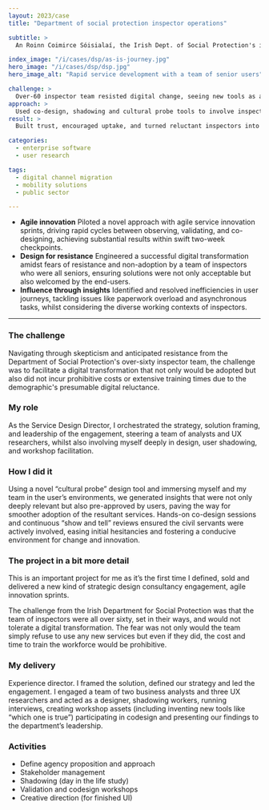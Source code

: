 ```yaml
---
layout: 2023/case
title: "Department of social protection inspector operations"

subtitle: >
  An Roinn Coimirce Sóisialaí, the Irish Dept. of Social Protection's inspector team was a set of stakeholders who were mostly over-sixties and broadly skeptical that much could be achieved to improve their workplace, and certainly not by adding any new-fangled mobile technology to the mix.

index_image: "/i/cases/dsp/as-is-journey.jpg"
hero_image: "/i/cases/dsp/dsp.jpg"
hero_image_alt: "Rapid service development with a team of senior users"

challenge: >
  Over-60 inspector team resisted digital change, seeing new tools as alien and training too burdensome.
approach: >
  Used co-design, shadowing and cultural probe tools to involve inspectors throughout and reduce resistance.
result: >
  Built trust, encouraged uptake, and turned reluctant inspectors into active service partners.

categories: 
  - enterprise software
  - user research

tags: 
  - digital channel migration
  - mobility solutions
  - public sector

---
```


- **Agile innovation** Piloted a novel approach with agile service innovation sprints, driving rapid cycles between observing, validating, and co-designing, achieving substantial results within swift two-week checkpoints.
- **Design for resistance** Engineered a successful digital transformation amidst fears of resistance and non-adoption by a team of inspectors who were all seniors, ensuring solutions were not only acceptable but also welcomed by the end-users.
- **Influence through insights** Identified and resolved inefficiencies in user journeys, tackling issues like paperwork overload and asynchronous tasks, whilst considering the diverse working contexts of inspectors.

---


### The challenge

Navigating through skepticism and anticipated resistance from the Department of Social Protection's over-sixty inspector team, the challenge was to facilitate a digital transformation that not only would be adopted but also did not incur prohibitive costs or extensive training times due to the demographic's presumable digital reluctance.

### My role

As the Service Design Director, I orchestrated the strategy, solution framing, and leadership of the engagement, steering a team of analysts and UX researchers, whilst also involving myself deeply in design, user shadowing, and workshop facilitation.

### How I did it

Using a novel “cultural probe” design tool and immersing myself and my team in the user’s environments, we generated insights that were not only deeply relevant but also pre-approved by users, paving the way for smoother adoption of the resultant services. Hands-on co-design sessions and continuous “show and tell” reviews ensured the civil servants were actively involved, easing initial hesitancies and fostering a conducive environment for change and innovation.


### The project in a bit more detail

This is an important project for me as it’s the first time I defined, sold and delivered a new kind of strategic design consultancy engagement, agile innovation sprints. 

The challenge from the Irish Department for Social Protection was that the team of inspectors were all over sixty, set in their ways, and would not tolerate a digital transformation. The fear was not only would the team simply refuse to use any new services but even if they did, the cost and time to train the workforce would be prohibitive.

### My delivery

Experience director. I framed the solution, defined our strategy and led the engagement. I engaged a team of two business analysts and three UX researchers and acted as a designer, shadowing workers, running interviews, creating workshop assets (including inventing new tools like “which one is true”) participating in codesign and presenting our findings to the department’s leadership.


### Activities

- Define agency proposition and approach 
- Stakeholder management
- Shadowing (day in the life study) 
- Validation and codesign workshops 
- Creative direction (for finished UI)


